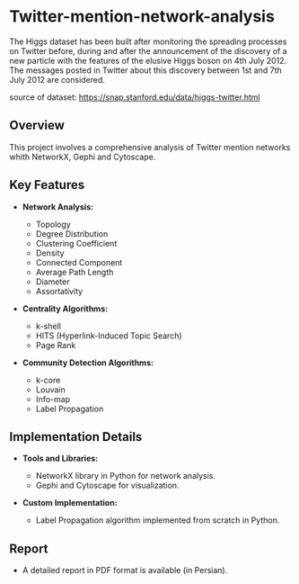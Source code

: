# Twitter-mention-network-analysis
The Higgs dataset has been built after monitoring the spreading processes on Twitter before, during and after the announcement of the discovery of a new particle with the features of the elusive Higgs boson on 4th July 2012. The messages posted in Twitter about this discovery between 1st and 7th July 2012 are considered.

source of dataset: https://snap.stanford.edu/data/higgs-twitter.html

## Overview
This project involves a comprehensive analysis of Twitter mention networks whith NetworkX, Gephi and Cytoscape.

## Key Features
- **Network Analysis:**
  - Topology
  - Degree Distribution
  - Clustering Coefficient
  - Density
  - Connected Component
  - Average Path Length
  - Diameter
  - Assortativity

- **Centrality Algorithms:**
  - k-shell
  - HITS (Hyperlink-Induced Topic Search)
  - Page Rank

- **Community Detection Algorithms:**
  - k-core
  - Louvain
  - Info-map
  - Label Propagation

## Implementation Details
- **Tools and Libraries:**
  - NetworkX library in Python for network analysis.
  - Gephi and Cytoscape for visualization.
  
- **Custom Implementation:**
  - Label Propagation algorithm implemented from scratch in Python.

## Report
- A detailed report in PDF format is available (in Persian).
